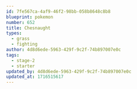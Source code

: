 ```yaml
---
id: 7fe567ca-4af9-46f2-98bb-058b8648c8b8
blueprint: pokemon
number: 652
title: Chesnaught
types:
  - grass
  - fighting
author: 4d8d6ede-5963-429f-9c2f-74b897007e0c
tags:
  - stage-2
  - starter
updated_by: 4d8d6ede-5963-429f-9c2f-74b897007e0c
updated_at: 1716515617
---
```

